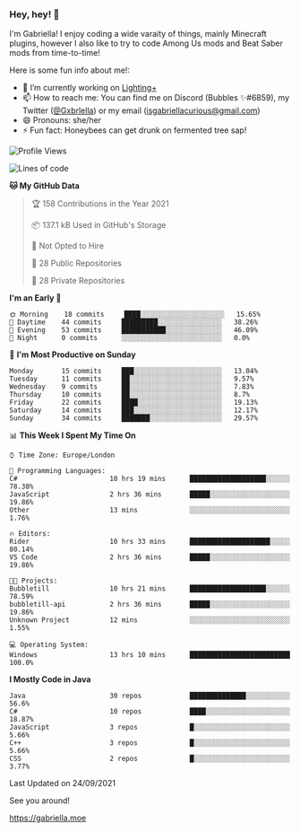 ### Hey, hey! 👋

I'm Gabriella! I enjoy coding a wide varaity of things, mainly Minecraft plugins, however I also like to try to code Among Us mods and Beat Saber mods from time-to-time!

Here is some fun info about me!:

- 🔭 I’m currently working on [Lighting+](https://github.com/IsGabriellaCurious/LightingPlus)
- 📫 How to reach me: You can find me on Discord (Bubbles ✨#6859), my Twitter ([@Gxbrlella](twitter.com/Gxbrlella)) or my email ([isgabriellacurious@gmail.com](mailto://isgabriellacurious@gmail.com))
- 😄 Pronouns: she/her
- ⚡ Fun fact: Honeybees can get drunk on fermented tree sap!

<!--START_SECTION:waka-->
![Profile Views](http://img.shields.io/badge/Profile%20Views-0-blue)

![Lines of code](https://img.shields.io/badge/From%20Hello%20World%20I%27ve%20Written-3930%20lines%20of%20code-blue)

**🐱 My GitHub Data** 

> 🏆 158 Contributions in the Year 2021
 > 
> 📦 137.1 kB Used in GitHub's Storage 
 > 
> 🚫 Not Opted to Hire
 > 
> 📜 28 Public Repositories 
 > 
> 🔑 28 Private Repositories  
 > 
**I'm an Early 🐤** 

```text
🌞 Morning    18 commits     ████░░░░░░░░░░░░░░░░░░░░░   15.65% 
🌆 Daytime    44 commits     █████████░░░░░░░░░░░░░░░░   38.26% 
🌃 Evening    53 commits     ███████████░░░░░░░░░░░░░░   46.09% 
🌙 Night      0 commits      ░░░░░░░░░░░░░░░░░░░░░░░░░   0.0%

```
📅 **I'm Most Productive on Sunday** 

```text
Monday       15 commits     ███░░░░░░░░░░░░░░░░░░░░░░   13.04% 
Tuesday      11 commits     ██░░░░░░░░░░░░░░░░░░░░░░░   9.57% 
Wednesday    9 commits      ██░░░░░░░░░░░░░░░░░░░░░░░   7.83% 
Thursday     10 commits     ██░░░░░░░░░░░░░░░░░░░░░░░   8.7% 
Friday       22 commits     ████░░░░░░░░░░░░░░░░░░░░░   19.13% 
Saturday     14 commits     ███░░░░░░░░░░░░░░░░░░░░░░   12.17% 
Sunday       34 commits     ███████░░░░░░░░░░░░░░░░░░   29.57%

```


📊 **This Week I Spent My Time On** 

```text
⌚︎ Time Zone: Europe/London

💬 Programming Languages: 
C#                       10 hrs 19 mins      ███████████████████░░░░░░   78.38% 
JavaScript               2 hrs 36 mins       █████░░░░░░░░░░░░░░░░░░░░   19.86% 
Other                    13 mins             ░░░░░░░░░░░░░░░░░░░░░░░░░   1.76%

🔥 Editors: 
Rider                    10 hrs 33 mins      ████████████████████░░░░░   80.14% 
VS Code                  2 hrs 36 mins       █████░░░░░░░░░░░░░░░░░░░░   19.86%

🐱‍💻 Projects: 
Bubbletill               10 hrs 21 mins      ███████████████████░░░░░░   78.59% 
bubbletill-api           2 hrs 36 mins       █████░░░░░░░░░░░░░░░░░░░░   19.86% 
Unknown Project          12 mins             ░░░░░░░░░░░░░░░░░░░░░░░░░   1.55%

💻 Operating System: 
Windows                  13 hrs 10 mins      █████████████████████████   100.0%

```

**I Mostly Code in Java** 

```text
Java                     30 repos            ██████████████░░░░░░░░░░░   56.6% 
C#                       10 repos            ████░░░░░░░░░░░░░░░░░░░░░   18.87% 
JavaScript               3 repos             █░░░░░░░░░░░░░░░░░░░░░░░░   5.66% 
C++                      3 repos             █░░░░░░░░░░░░░░░░░░░░░░░░   5.66% 
CSS                      2 repos             █░░░░░░░░░░░░░░░░░░░░░░░░   3.77%

```



 Last Updated on 24/09/2021
<!--END_SECTION:waka-->

See you around!

https://gabriella.moe
